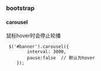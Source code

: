 ### bootstrap

#### carousel
鼠标hover时会停止轮播
```
 $('#banner').carousel({
        interval: 3000,
        pause:false  // 默认为hover
    });
```
